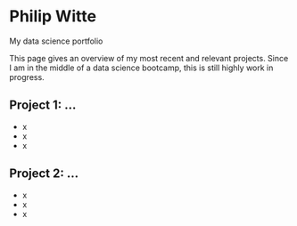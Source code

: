 # Philip Witte
My data science portfolio

This page gives an overview of my most recent and relevant projects. Since I am in the middle of a data science bootcamp, this is still highly work in progress.

## Project 1: ...
- x
- x
- x

## Project 2: ...
- x
- x
- x
